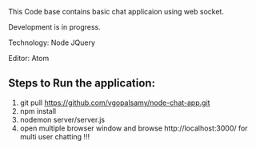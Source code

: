 This Code base contains basic chat applicaion using web socket.

Development is in progress.

Technology:
Node
JQuery

Editor:
Atom

Steps to Run the application:
----------------------------

1) git pull https://github.com/vgopalsamy/node-chat-app.git
2) npm install
3) nodemon server/server.js
4) open multiple browser window and browse http://localhost:3000/ for multi user chatting !!!
